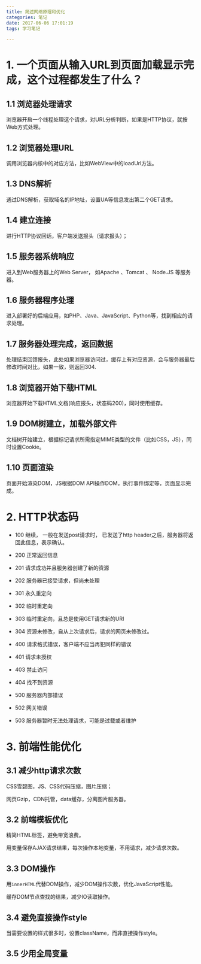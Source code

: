 ```yaml
---
title: 简述网络原理和优化
categories: 笔记
date: 2017-06-06 17:01:19
tags: 学习笔记

---
```




# 1. 一个页面从输入URL到页面加载显示完成，这个过程都发生了什么？
<!--more-->
## 1.1 浏览器处理请求
浏览器开启一个线程处理这个请求，对URL分析判断，如果是HTTP协议，就按Web方式处理。

## 1.2 浏览器处理URL
调用浏览器内核中的对应方法，比如WebView中的loadUrl方法。

## 1.3 DNS解析
通过DNS解析，获取域名的IP地址，设置UA等信息发出第二个GET请求。

## 1.4 建立连接
进行HTTP协议回话，客户端发送报头（请求报头）；

## 1.5 服务器系统响应
进入到Web服务器上的Web Server， 如Apache 、Tomcat 、 Node.JS 等服务器。

## 1.6 服务器程序处理
进入部署好的后端应用，如PHP、Java、JavaScript、Python等，找到相应的请求处理。

## 1.7 服务器处理完成，返回数据
处理结束回馈报头，此处如果浏览器访问过，缓存上有对应资源，会与服务器最后修改时间对比，如果一致，则返回304.

## 1.8 浏览器开始下载HTML
浏览器开始下载HTML文档(响应报头，状态码200)，同时使用缓存。

## 1.9 DOM树建立，加载外部文件
文档树开始建立，根据标记请求所需指定MIME类型的文件（比如CSS，JS），同时设置Cookie。

## 1.10 页面渲染
页面开始渲染DOM，JS根据DOM API操作DOM，执行事件绑定等，页面显示完成。

# 2. HTTP状态码

 - 100  继续， 一般在发送post请求时， 已发送了http header之后，服务器将返回此信息，表示确认。
 - 200 正常返回信息
 - 201 请求成功并且服务器创建了新的资源
 - 202 服务器已接受请求，但尚未处理
 - 301 永久重定向
 - 302 临时重定向
 - 303 临时重定向，且总是使用GET请求新的URI
 - 304 资源未修改，自从上次请求后，请求的网页未修改过。

 - 400 请求格式错误，客户端不应当再犯同样的错误
 - 401 请求未授权
 - 403 禁止访问
 - 404 找不到资源
 
 - 500 服务器内部错误
 - 502 网关错误
 - 503 服务器暂时无法处理请求，可能是过载或者维护

# 3. 前端性能优化

## 3.1 减少http请求次数
CSS雪碧图，JS、CSS代码压缩，图片压缩；

网页Gzip，CDN托管，data缓存，分离图片服务器。

## 3.2 前端模板优化
精简HTML标签，避免带宽浪费。

用变量保存AJAX请求结果，每次操作本地变量，不用请求，减少请求次数。

## 3.3 DOM操作
用`innerHTML`代替DOM操作，减少DOM操作次数，优化JavaScript性能。

缓存DOM节点查找的结果，减少IO读取操作。

## 3.4 避免直接操作style
当需要设置的样式很多时，设置className，而非直接操作style。

## 3.5 少用全局变量
<!--stackedit_data:
eyJoaXN0b3J5IjpbMjkxOTk0NjIxXX0=
-->
